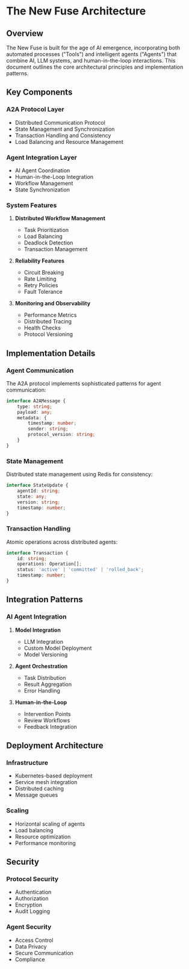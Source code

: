 # The New Fuse Architecture

## Overview
The New Fuse is built for the age of AI emergence, incorporating both automated processes ("Tools") and intelligent agents ("Agents") that combine AI, LLM systems, and human-in-the-loop interactions. This document outlines the core architectural principles and implementation patterns.

## Key Components

### A2A Protocol Layer
- Distributed Communication Protocol
- State Management and Synchronization
- Transaction Handling and Consistency
- Load Balancing and Resource Management

### Agent Integration Layer
- AI Agent Coordination
- Human-in-the-Loop Integration
- Workflow Management
- State Synchronization

### System Features
1. **Distributed Workflow Management**
   - Task Prioritization
   - Load Balancing
   - Deadlock Detection
   - Transaction Management

2. **Reliability Features**
   - Circuit Breaking
   - Rate Limiting
   - Retry Policies
   - Fault Tolerance

3. **Monitoring and Observability**
   - Performance Metrics
   - Distributed Tracing
   - Health Checks
   - Protocol Versioning

## Implementation Details

### Agent Communication
The A2A protocol implements sophisticated patterns for agent communication:
```typescript
interface A2AMessage {
    type: string;
    payload: any;
    metadata: {
        timestamp: number;
        sender: string;
        protocol_version: string;
    }
}
```

### State Management
Distributed state management using Redis for consistency:
```typescript
interface StateUpdate {
    agentId: string;
    state: any;
    version: string;
    timestamp: number;
}
```

### Transaction Handling
Atomic operations across distributed agents:
```typescript
interface Transaction {
    id: string;
    operations: Operation[];
    status: 'active' | 'committed' | 'rolled_back';
    timestamp: number;
}
```

## Integration Patterns

### AI Agent Integration
1. **Model Integration**
   - LLM Integration
   - Custom Model Deployment
   - Model Versioning

2. **Agent Orchestration**
   - Task Distribution
   - Result Aggregation
   - Error Handling

3. **Human-in-the-Loop**
   - Intervention Points
   - Review Workflows
   - Feedback Integration

## Deployment Architecture

### Infrastructure
- Kubernetes-based deployment
- Service mesh integration
- Distributed caching
- Message queues

### Scaling
- Horizontal scaling of agents
- Load balancing
- Resource optimization
- Performance monitoring

## Security

### Protocol Security
- Authentication
- Authorization
- Encryption
- Audit Logging

### Agent Security
- Access Control
- Data Privacy
- Secure Communication
- Compliance